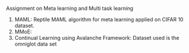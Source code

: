 Assignment on Meta learning and Multi task learning
1. MAML: Reptile MAML algorithm for meta learning applied on CIFAR 10 dataset.
2. MMoE: 
3. Continual Learning using Avalanche Framework: Dataset used is the omniglot data set
